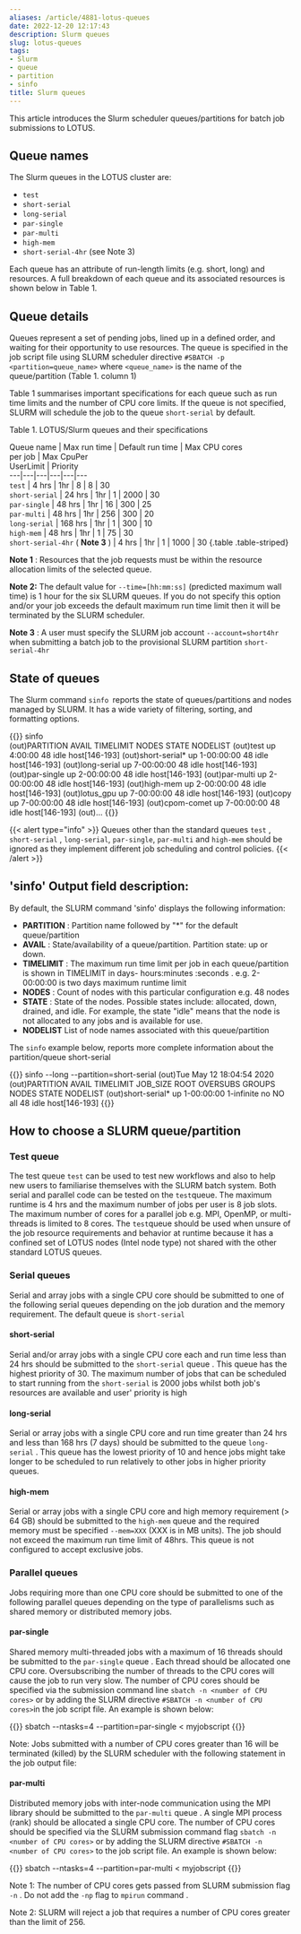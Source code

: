 ```yaml
---
aliases: /article/4881-lotus-queues
date: 2022-12-20 12:17:43
description: Slurm queues
slug: lotus-queues
tags:
- Slurm
- queue
- partition
- sinfo
title: Slurm queues
---
```


This article introduces the Slurm scheduler queues/partitions for batch job
submissions to LOTUS.

## Queue names

The Slurm queues in the LOTUS cluster are:

  * `test`
  * `short-serial`
  * `long-serial`
  * `par-single`
  * `par-multi`
  * `high-mem`
  * `short-serial-4hr` (see Note 3)

Each queue has an attribute of run-length limits (e.g. short, long) and
resources. A full breakdown of each queue and its associated resources is
shown below in Table 1.

## Queue details

Queues represent a set of pending jobs, lined up in a defined order, and
waiting for their opportunity to use resources. The queue is specified in the
job script file using SLURM scheduler directive `#SBATCH -p <partition=queue_name>` where `<queue_name>` is the name of the
queue/partition (Table 1. column 1)

Table 1 summarises important specifications for each queue such as run time
limits and the number of CPU core limits. If the queue is not specified, SLURM
will schedule the job to the queue `short-serial` by default.

Table 1. LOTUS/Slurm queues and their specifications

Queue name  |  Max run time  |  Default run time  |  Max CPU cores  
per job  |  Max CpuPer  
UserLimit  |  Priority  
---|---|---|---|---|---  
`test` |  4 hrs  |  1hr  |  8  |  8  |  30  
`short-serial` |  24 hrs  |  1hr  |  1  |  2000  |  30  
`par-single` |  48 hrs  |  1hr  |  16  |  300  |  25  
`par-multi` |  48 hrs  |  1hr  |  256  |  300  |  20  
`long-serial` |  168 hrs  |  1hr  |  1  |  300  |  10  
`high-mem` |  48 hrs  |  1hr  |  1  |  75  |  30  
`short-serial-4hr` ( **Note 3** )  |  4 hrs  |  1hr  |  1  |  1000  |  30
{.table .table-striped}
  
**Note 1** : Resources that the job requests must be within the resource
allocation limits of the selected queue.

**Note 2:** The default value for `--time=[hh:mm:ss]` (predicted maximum wall
time) is 1 hour for the six SLURM queues. If you do not specify this option
and/or your job exceeds the default maximum run time limit then it will be
terminated by the SLURM scheduler.

**Note 3** : A user must specify the SLURM job account `--account=short4hr`
when submitting a batch job to the provisional SLURM partition `short-
serial-4hr`

## State of queues

The Slurm command `sinfo `reports the state of queues/partitions and nodes
managed by SLURM. It has a wide variety of filtering, sorting, and formatting
options.

{{<command shell="bash">}}
sinfo   
(out)PARTITION     AVAIL  TIMELIMIT  NODES  STATE NODELIST
(out)test             up    4:00:00     48   idle host[146-193]
(out)short-serial*    up 1-00:00:00     48   idle host[146-193]
(out)long-serial      up 7-00:00:00     48   idle host[146-193]
(out)par-single       up 2-00:00:00     48   idle host[146-193]
(out)par-multi        up 2-00:00:00     48   idle host[146-193]
(out)high-mem         up 2-00:00:00     48   idle host[146-193]
(out)lotus_gpu        up 7-00:00:00     48   idle host[146-193]
(out)copy             up 7-00:00:00     48   idle host[146-193]
(out)cpom-comet       up 7-00:00:00     48   idle host[146-193]
(out)...
{{</command>}}

{{< alert type="info" >}}
Queues other than the standard queues `test` , `short-serial` ,
`long-serial`, `par-single`, `par-multi` and `high-mem` should be ignored
as they implement different job scheduling and control policies.
{{< /alert >}}

## 'sinfo' Output field description:

By default, the SLURM command 'sinfo' displays the following information:

  * **PARTITION** : Partition name followed by "*" for the default queue/partition
  * **AVAIL** : State/availability of a queue/partition. Partition state: up or down.
  * **TIMELIMIT** : The maximum run time limit per job in each queue/partition is shown in TIMELIMIT in days- hours:minutes  :seconds . e.g. 2-00:00:00 is two days maximum runtime limit 
  * **NODES** : Count of nodes with this particular configuration e.g. 48 nodes
  * **STATE** : State of the nodes. Possible states include: allocated, down, drained, and idle. For example, the state "idle" means that the node is not allocated to any jobs and is available for use.
  * **NODELIST** List of node names associated with this queue/partition

The `sinfo` example below, reports more complete information about the
partition/queue short-serial

{{<command>}}
sinfo --long --partition=short-serial
(out)Tue May 12 18:04:54 2020
(out)PARTITION    AVAIL TIMELIMIT JOB_SIZE  ROOT  OVERSUBS  GROUPS NODES    STATE NODELIST
(out)short-serial* up  1-00:00:00  1-infinite  no  NO    all     48  idle host[146-193]
{{</command>}}

## How to choose a SLURM queue/partition

### Test queue

The test  queue `test` can be used to test new workflows and also to help new
users to familiarise themselves with the SLURM batch system. Both serial and
parallel code can be tested on the `test`queue. The maximum runtime is 4 hrs
and the maximum number of jobs per user is 8 job slots. The maximum number of
cores for a parallel job e.g. MPI, OpenMP, or multi-threads is limited to 8
cores. The `test`queue should be used when unsure of the job resource
requirements and behavior at runtime because it has a confined set of LOTUS
nodes (Intel node type) not shared with the other standard LOTUS queues.

### Serial queues

Serial and array jobs with a single CPU core should be submitted to one of the
following serial queues depending on the job duration and the memory
requirement. The default queue is `short-serial`

#### short-serial

Serial and/or array jobs with a single CPU core each and run time less than 24
hrs should be submitted to the `short-serial` queue . This queue has the
highest priority of 30. The maximum number of jobs that can be scheduled to
start running from  the `short-serial` is 2000 jobs whilst  both job's
resources are available and user' priority is high

#### long-serial

Serial or array jobs with a single CPU core and run time greater than 24 hrs
and less than 168 hrs (7 days) should be submitted to the queue `long-serial`
.  This queue has the lowest priority of 10 and hence jobs might take longer
to be scheduled to run relatively to other jobs in higher priority queues.

#### high-mem

Serial or array jobs with a single CPU core and high memory requirement (> 64
GB) should be submitted to the `high-mem` queue and the required memory must
be specified `--mem=XXX` (XXX is in MB units). The job should not exceed the
maximum run time limit of 48hrs. This queue is not configured to accept
exclusive jobs.

### Parallel queues

Jobs requiring more than one CPU core should be submitted to one of the
following parallel queues depending on the type of parallelisms such as shared
memory or distributed memory jobs.

#### par-single

Shared memory multi-threaded jobs with  a maximum  of 16 threads should be
submitted to  the `par-single` queue . Each thread should be allocated one CPU
core. Oversubscribing the number of threads to the CPU cores will cause the
job to run very slow. The number of CPU cores should be specified via the
submission command line `sbatch -n <number of CPU cores>` or  by adding the
SLURM directive `#SBATCH -n <number of CPU cores>`in the job script file. An
example is shown below:

{{<command>}}
sbatch --ntasks=4 --partition=par-single < myjobscript
{{</command>}}

Note: Jobs submitted with a number of CPU cores greater than 16 will be
terminated (killed) by the SLURM scheduler with the following statement in the
job output file:

#### par-multi

Distributed memory jobs with inter-node communication using the MPI library
should be submitted to  the `par-multi` queue . A single MPI process (rank)
should be allocated  a  single CPU core. The number of CPU cores should be
specified via the SLURM submission command  flag `sbatch -n <number of CPU
cores>` or  by adding the SLURM directive `#SBATCH -n <number of CPU cores>`
to  the job script file. An example is shown below:

{{<command>}}
sbatch --ntasks=4 --partition=par-multi < myjobscript
{{</command>}}

Note 1: The number of CPU cores gets passed from SLURM submission  flag `-n` .
Do not add  the `-np` flag  to `mpirun` command  .

Note 2: SLURM will reject a job that requires a number of CPU cores greater
than the limit of 256.
